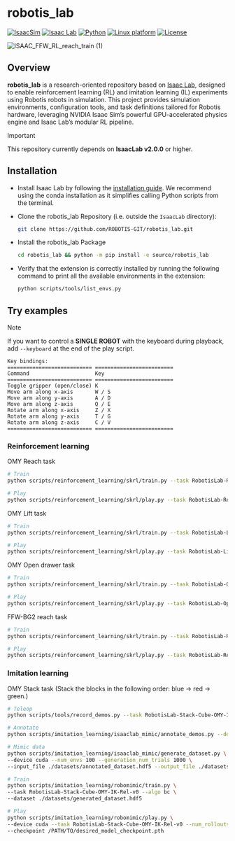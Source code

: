 # robotis_lab

[![IsaacSim](https://img.shields.io/badge/IsaacSim-4.5.0-silver.svg)](https://docs.omniverse.nvidia.com/isaacsim/latest/overview.html)
[![Isaac Lab](https://img.shields.io/badge/IsaacLab-2.0.0-silver)](https://isaac-sim.github.io/IsaacLab)
[![Python](https://img.shields.io/badge/python-3.10-blue.svg)](https://docs.python.org/3/whatsnew/3.10.html)
[![Linux platform](https://img.shields.io/badge/platform-linux--64-orange.svg)](https://releases.ubuntu.com/22.04/)
[![License](https://img.shields.io/badge/license-Apache2.0-yellow.svg)](https://opensource.org/license/apache-2-0)

![ISAAC_FFW_RL_reach_train (1)](https://github.com/user-attachments/assets/5ca984e9-acbb-4505-95d8-a2b04d3b3980)

## Overview

**robotis_lab** is a research-oriented repository based on [Isaac Lab](https://isaac-sim.github.io/IsaacLab), designed to enable reinforcement learning (RL) and imitation learning (IL) experiments using Robotis robots in simulation.
This project provides simulation environments, configuration tools, and task definitions tailored for Robotis hardware, leveraging NVIDIA Isaac Sim’s powerful GPU-accelerated physics engine and Isaac Lab’s modular RL pipeline.

> [!IMPORTANT]
> This repository currently depends on **IsaacLab v2.0.0** or higher.
>

## Installation

- Install Isaac Lab by following the [installation guide](https://isaac-sim.github.io/IsaacLab/main/source/setup/installation/index.html). We recommend using the conda installation as it simplifies calling Python scripts from the terminal.

- Clone the robotis_lab Repository (i.e. outside the `IsaacLab` directory):

  ```bash
  git clone https://github.com/ROBOTIS-GIT/robotis_lab.git
  ```

- Install the robotis_lab Package

  ```bash
  cd robotis_lab && python -m pip install -e source/robotis_lab

  ```

- Verify that the extension is correctly installed by running the following command to print all the available environments in the extension:

  ```bash
  python scripts/tools/list_envs.py
  ```

## Try examples

> [!NOTE]
> If you want to control a **SINGLE ROBOT** with the keyboard during playback, add `--keyboard` at the end of the play script.
>
> ```
> Key bindings:
> =========================== =========================
> Command                     Key
> =========================== =========================
> Toggle gripper (open/close) K      
> Move arm along x-axis       W / S   
> Move arm along y-axis       A / D
> Move arm along z-axis       Q / E
> Rotate arm along x-axis     Z / X
> Rotate arm along y-axis     T / G
> Rotate arm along z-axis     C / V
> =========================== =========================
> ```

### Reinforcement learning

OMY Reach task

```bash
# Train
python scripts/reinforcement_learning/skrl/train.py --task RobotisLab-Reach-OMY-v0 --num_envs=512 --headless

# Play
python scripts/reinforcement_learning/skrl/play.py --task RobotisLab-Reach-OMY-v0 --num_envs=16
```

OMY Lift task

```bash
# Train
python scripts/reinforcement_learning/skrl/train.py --task RobotisLab-Lift-Cube-OMY-v0 --num_envs=512 --headless

# Play
python scripts/reinforcement_learning/skrl/play.py --task RobotisLab-Lift-Cube-OMY-v0 --num_envs=16
```

OMY Open drawer task

```bash
# Train
python scripts/reinforcement_learning/skrl/train.py --task RobotisLab-Open-Drawer-OMY-v0 --num_envs=512 --headless

# Play
python scripts/reinforcement_learning/skrl/play.py --task RobotisLab-Open-Drawer-OMY-v0 --num_envs=16
```

FFW-BG2 reach task

```bash
# Train
python scripts/reinforcement_learning/skrl/train.py --task RobotisLab-Reach-FFW-BG2-v0 --num_envs=512 --headless

# Play
python scripts/reinforcement_learning/skrl/play.py --task RobotisLab-Reach-FFW-BG2-v0 --num_envs=16
```

### Imitation learning

OMY Stack task (Stack the blocks in the following order: blue → red → green.)

```bash
# Teleop
python scripts/tools/record_demos.py --task RobotisLab-Stack-Cube-OMY-IK-Rel-v0 --teleop_device keyboard --dataset_file ./datasets/dataset.hdf5 --num_demos 10

# Annotate
python scripts/imitation_learning/isaaclab_mimic/annotate_demos.py --device cuda --task RobotisLab-Stack-Cube-OMY-IK-Rel-Mimic-v0 --auto --input_file ./datasets/dataset.hdf5 --output_file ./datasets/annotated_dataset.hdf5 --headless

# Mimic data
python scripts/imitation_learning/isaaclab_mimic/generate_dataset.py \
--device cuda --num_envs 100 --generation_num_trials 1000 \
--input_file ./datasets/annotated_dataset.hdf5 --output_file ./datasets/generated_dataset.hdf5 --headless

# Train
python scripts/imitation_learning/robomimic/train.py \
--task RobotisLab-Stack-Cube-OMY-IK-Rel-v0 --algo bc \
--dataset ./datasets/generated_dataset.hdf5

# Play
python scripts/imitation_learning/robomimic/play.py \
--device cuda --task RobotisLab-Stack-Cube-OMY-IK-Rel-v0 --num_rollouts 50 \
--checkpoint /PATH/TO/desired_model_checkpoint.pth
```
